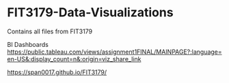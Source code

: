 # FIT3179-Data-Visualizations
Contains all files from FIT3179

BI Dashboards 
https://public.tableau.com/views/assignment1FINAL/MAINPAGE?:language=en-US&:display_count=n&:origin=viz_share_link

https://span0017.github.io/FIT3179/
